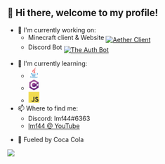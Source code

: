 ## 👋 Hi there, welcome to my profile!

- 🔨 I'm currently working on:
  * Minecraft client & Website <a href="https://aetherclient.com/" target="_blank"> <img src="https://aetherclient.com/images/ae_discord_logo.png" alt="Aether Client" width="25" height="25" align="middle"/> </a> 
  * Discord Bot <a href="https://discord.gg/EVmub9R" target="_blank"> <img src="https://aetherclient.com/images/favicon.png" alt="The Auth Bot" width="25" height="25" align="middle"/> </a>
* 🌱 I'm currently learning:
  * <a href="https://www.java.com" target="_blank"> <img src="https://raw.githubusercontent.com/devicons/devicon/master/icons/java/java-original.svg" alt="java" width="25" height="25"/> </a>
  * <a href="https://www.w3schools.com/cs/" target="_blank"> <img src="https://raw.githubusercontent.com/devicons/devicon/master/icons/csharp/csharp-original.svg" alt="csharp" width="25" height="25"/> </a>
  * <a href="https://developer.mozilla.org/en-US/docs/Web/JavaScript" target="_blank"> <img src="https://raw.githubusercontent.com/devicons/devicon/master/icons/javascript/javascript-original.svg" alt="javascript" width="25" height="25"/> </a>
* 📫 Where to find me:
  * Discord: Imf44#6363
  * [Imf44 @ YouTube](https://www.youtube.com/channel/UCPN5_9n3syVvC0dAgaOvnig) 
- 🥤 Fueled by Coca Cola

<img src="https://github-readme-stats.vercel.app/api?username=imAETher&&show_icons=true&title_color=df36d8&icon_color=bb2acf&text_color=05f0f7&bg_color=151515">

